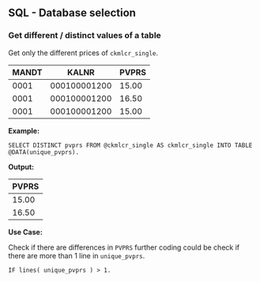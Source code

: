 ## SQL - Database selection

### Get different / distinct values of a table

Get only the different prices of `ckmlcr_single`.

| MANDT | KALNR        | PVPRS |
|-------|--------------|-------|
| 0001  | 000100001200 | 15.00 |
| 0001  | 000100001200 | 16.50 |
| 0001  | 000100001200 | 15.00 |

**Example:**

```abap
SELECT DISTINCT pvprs FROM @ckmlcr_single AS ckmlcr_single INTO TABLE @DATA(unique_pvprs).
```

**Output:**

| PVPRS |
|-------|
| 15.00 |
| 16.50 |

**Use Case:**

Check if there are differences in `PVPRS` further coding could be check if there are more than 1 line in `unique_pvprs`.

```abap
IF lines( unique_pvprs ) > 1.
```
